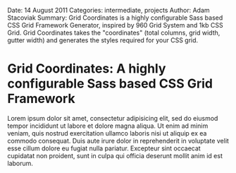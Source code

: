 Date: 14 August 2011
Categories: intermediate, projects
Author: Adam Stacoviak
Summary: Grid Coordinates is a highly configurable Sass based CSS Grid Framework Generator, inspired by 960 Grid System and 1kb CSS Grid. Grid Coordinates takes the "coordinates" (total columns, grid width, gutter width) and generates the styles required for your CSS grid.

# Grid Coordinates: A highly configurable Sass based CSS Grid Framework

Lorem ipsum dolor sit amet, consectetur adipisicing elit, sed do eiusmod tempor incididunt ut labore et dolore magna aliqua. Ut enim ad minim veniam, quis nostrud exercitation ullamco laboris nisi ut aliquip ex ea commodo consequat. Duis aute irure dolor in reprehenderit in voluptate velit esse cillum dolore eu fugiat nulla pariatur. Excepteur sint occaecat cupidatat non proident, sunt in culpa qui officia deserunt mollit anim id est laborum.